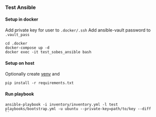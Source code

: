 ### Test Ansible

#### Setup in docker

Add private key for user to `.docker/.ssh`
Add ansible-vault password to `.vault_pass`
```
cd .docker
docker-compose up -d
docker exec -it test_sobes_ansible bash
```

#### Setup on host

Optionally create [venv](https://docs.python.org/3/library/venv.html) and 

`pip install -r requirements.txt`

#### Run playbook

```
ansible-playbook -i inventory/inventory.yml -l test playbooks/bootstrap.yml -u ubuntu --private-key=path/to/key --diff
``
